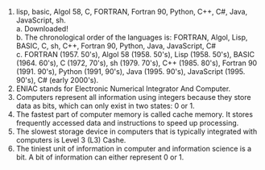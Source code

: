 1. lisp, basic, Algol 58, C, FORTRAN, Fortran 90, Python, C++, C#, Java, JavaScript, sh.  
   a. Downloaded!  
   b. The chronological order of the languages is: FORTRAN, Algol, Lisp, BASIC, C, sh, C++, Fortran 90, Python, Java, JavaScript, C#  
   c. FORTRAN (1957. 50's), Algol 58 (1958. 50's), Lisp (1958. 50's), BASIC (1964. 60's), C (1972, 70's), sh (1979. 70's), C++ (1985. 80's), Fortran 90 (1991. 90's), Python (1991, 90's), Java (1995. 90's), JavaScript (1995. 90's), C# (early 2000's).   
2.  ENIAC stands for Electronic Numerical Integrator And Computer.
3.  Computers represent all information using integers because they store data as bits, which can only exist in two states: 0 or 1.
4.  The fastest part of computer memory is called cache memory. It stores frequently accessed data and instructions to speed up processing.
5. The slowest storage device in computers that is typically integrated with computers is Level 3 (L3) Cashe.
6. The tiniest unit of information in computer and information science is a bit. A bit of information can either represent 0 or 1.  
